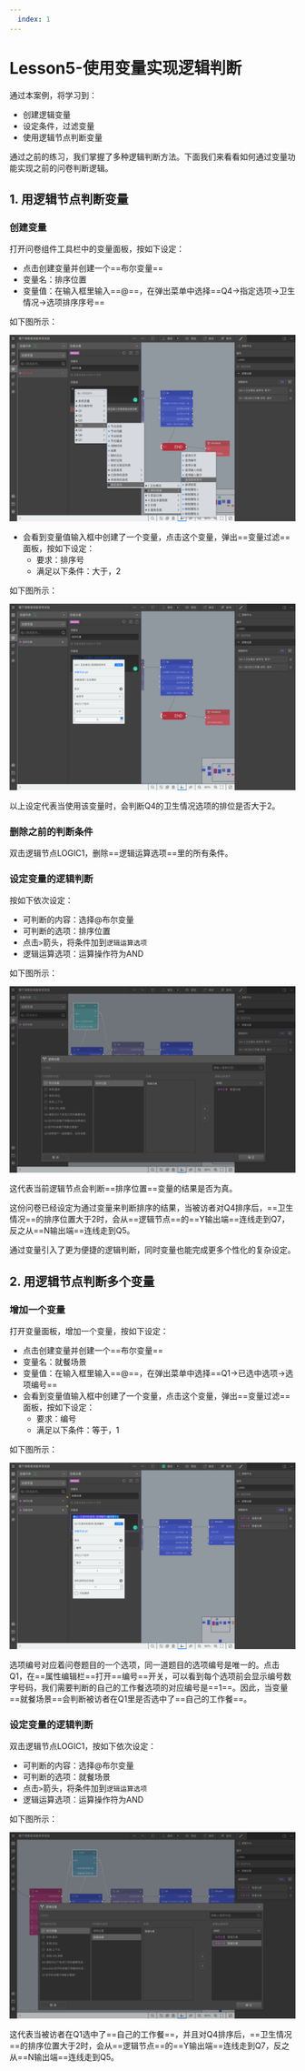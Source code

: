```yaml
---
  index: 1
---
```







# Lesson5-使用变量实现逻辑判断

通过本案例，将学习到：

+ 创建逻辑变量
+ 设定条件，过滤变量
+ 使用逻辑节点判断变量

通过之前的练习，我们掌握了多种逻辑判断方法。下面我们来看看如何通过变量功能实现之前的问卷判断逻辑。

## 1. 用逻辑节点判断变量

### 创建变量 

打开问卷组件工具栏中的变量面板，按如下设定：

+ 点击创建变量并创建一个==布尔变量==
+ 变量名：排序位置
+ 变量值：在输入框里输入==@==，在弹出菜单中选择==Q4->指定选项->卫生情况->选项排序序号==

如下图所示：

![05addVariableIntoSatisfactionSurvey01](assets/05addVariableIntoSatisfactionSurvey/05addVariableIntoSatisfactionSurvey01.png)

+ 会看到变量值输入框中创建了一个变量，点击这个变量，弹出==变量过滤==面板，按如下设定：
  + 要求：排序号
  + 满足以下条件：大于，2

如下图所示：

![05addVariableIntoSatisfactionSurvey02](assets/05addVariableIntoSatisfactionSurvey/05addVariableIntoSatisfactionSurvey02.png)

以上设定代表当使用该变量时，会判断Q4的卫生情况选项的排位是否大于2。

### 删除之前的判断条件

双击逻辑节点LOGIC1，删除==逻辑运算选项==里的所有条件。

### 设定变量的逻辑判断

按如下依次设定：

+ 可判断的内容：选择@布尔变量
+ 可判断的选项：排序位置
+ 点击`>`箭头，将条件加到`逻辑运算选项`
+ 逻辑运算选项：运算操作符为AND

如下图所示：

![05addVariableIntoSatisfactionSurvey03](assets/05addVariableIntoSatisfactionSurvey/05addVariableIntoSatisfactionSurvey03.png)

这代表当前逻辑节点会判断==排序位置==变量的结果是否为真。

这份问卷已经设定为通过变量来判断排序的结果，当被访者对Q4排序后，==卫生情况==的排序位置大于2时，会从==逻辑节点==的==Y输出端==连线走到Q7，反之从==N输出端==连线走到Q5。


通过变量引入了更为便捷的逻辑判断，同时变量也能完成更多个性化的复杂设定。

## 2. 用逻辑节点判断多个变量

### 增加一个变量

打开变量面板，增加一个变量，按如下设定：

+ 点击创建变量并创建一个==布尔变量==
+ 变量名：就餐场景
+ 变量值：在输入框里输入==@==，在弹出菜单中选择==Q1->已选中选项->选项编号==
+ 会看到变量值输入框中创建了一个变量，点击这个变量，弹出==变量过滤==面板，按如下设定：
  + 要求：编号
  + 满足以下条件：等于，1

如下图所示：

![05addVariableIntoSatisfactionSurvey04](assets/05addVariableIntoSatisfactionSurvey/05addVariableIntoSatisfactionSurvey04.png)

选项编号对应着问卷题目的一个选项，同一道题目的选项编号是唯一的。点击Q1，在==属性编辑栏==打开==编号==开关，可以看到每个选项前会显示编号数字号码，我们需要判断的自己的工作餐选项的对应编号是==1==。因此，当变量==就餐场景==会判断被访者在Q1里是否选中了==自己的工作餐==。

### 设定变量的逻辑判断

双击逻辑节点LOGIC1，按如下依次设定：

+ 可判断的内容：选择@布尔变量
+ 可判断的选项：就餐场景
+ 点击`>`箭头，将条件加到`逻辑运算选项`
+ 逻辑运算选项：运算操作符为AND

如下图所示：

![05addVariableIntoSatisfactionSurvey05](assets/05addVariableIntoSatisfactionSurvey/05addVariableIntoSatisfactionSurvey05.png)

这代表当被访者在Q1选中了==自己的工作餐==，并且对Q4排序后，==卫生情况==的排序位置大于2时，会从==逻辑节点==的==Y输出端==连线走到Q7，反之从==N输出端==连线走到Q5。